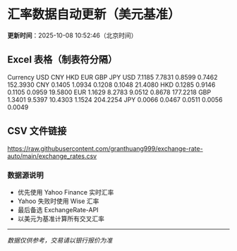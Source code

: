 # 汇率数据自动更新（美元基准）

**更新时间**：2025-10-08 10:52:46（北京时间）

## Excel 表格（制表符分隔）

Currency	USD	CNY	HKD	EUR	GBP	JPY
USD		7.1185	7.7831	0.8599	0.7462	152.3930
CNY	0.1405		1.0934	0.1208	0.1048	21.4080
HKD	0.1285	0.9146		0.1105	0.0959	19.5800
EUR	1.1629	8.2783	9.0512		0.8678	177.2218
GBP	1.3401	9.5397	10.4303	1.1524		204.2254
JPY	0.0066	0.0467	0.0511	0.0056	0.0049	

## CSV 文件链接

https://raw.githubusercontent.com/granthuang999/exchange-rate-auto/main/exchange_rates.csv

### 数据源说明
- 优先使用 Yahoo Finance 实时汇率
- Yahoo 失败时使用 Wise 汇率
- 最后备选 ExchangeRate-API
- 以美元为基准计算所有交叉汇率

---
*数据仅供参考，交易请以银行报价为准*